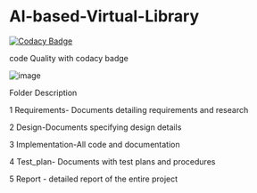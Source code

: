 # AI-based-Virtual-Library

[![Codacy Badge](https://api.codacy.com/project/badge/Grade/275ea024979b4958ac398c7b976d676b)](https://app.codacy.com/gh/ShwethaSrin/AI-based-Virtual-Library?utm_source=github.com&utm_medium=referral&utm_content=ShwethaSrin/AI-based-Virtual-Library&utm_campaign=Badge_Grade_Settings)

code Quality with codacy badge 

![image](https://user-images.githubusercontent.com/38684091/128644176-12152bd9-e4b9-4db0-a880-d074f904706e.png)



Folder	Description




1 Requirements- Documents detailing requirements and research

2 Design-Documents specifying design details

3 Implementation-All code and documentation

4 Test_plan- Documents with test plans and procedures

5 Report - detailed report of the entire  project 

